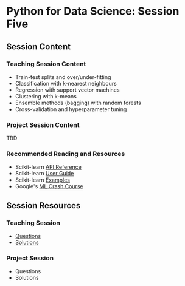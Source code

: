 # Python for Data Science: Session Five

## Session Content

### Teaching Session Content

- Train-test splits and over/under-fitting
- Classification with k-nearest neighbours
- Regression with support vector machines
- Clustering with k-means
- Ensemble methods (bagging) with random forests
- Cross-validation and hyperparameter tuning

### Project Session Content

TBD

### Recommended Reading and Resources

- Scikit-learn [API Reference](https://scikit-learn.org/stable/modules/classes.html)
- Scikit-learn [User Guide](https://scikit-learn.org/stable/user_guide.html#)
- Scikit-learn [Examples](https://scikit-learn.org/stable/auto_examples/index.html)
- Google's [ML Crash Course](https://developers.google.com/machine-learning/crash-course)

## Session Resources

### Teaching Session

- [Questions](https://github.com/warwickdatasciencesociety/python-for-data-science/blob/master/session-five/session-five-teaching-questions.ipynb?raw=true)
- [Solutions](https://github.com/warwickdatasciencesociety/python-for-data-science/blob/master/session-five/session-five-teaching-solutions.ipynb)

### Project Session

- Questions
- Solutions


